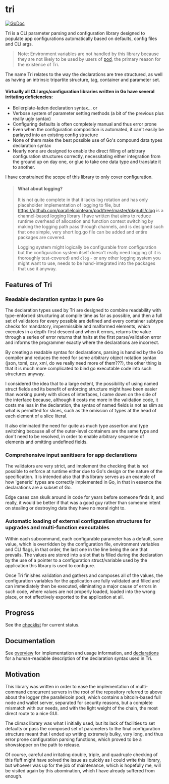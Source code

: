 # tri

[![GoDoc](https://godoc.org/github.com/parallelcointeam/tri?status.svg)](https://godoc.org/github.com/parallelcointeam/tri)


Tri is a CLI parameter parsing and configuration library designed to populate app configurations automatically based on defaults, config files and CLI args.

> Note: Environment variables are not handled by this library because they are not likely to be used by users of [pod](https://git.parallelcoin.io/pod), the primary reason for the existence of Tri.

The name Tri relates to the way the declarations are tree structured, as well as having an intrinsic tripartite structure, tag, container and parameter set.

#### Virtually all CLI args/configuration libraries written in Go have several irritating deficiencies:

- Boilerplate-laden declaration syntax... or
- Verbose system of parameter setting methods (a bit of the previous plus really ugly syntax)
- Configuring defaults is often completely manual and thus error prone
- Even when the configuration composition is automated, it can't easily be parlayed into an existing config structure
- None of them make the best possible use of Go's compound data types declaration syntax
- Nearly none are designed to enable the direct filling of arbitrary configuration structures correctly, necessitating either integration from the ground up on day one, or glue to take one data type and translate it to another.

I have constrained the scope of this library to only cover configuration.

> #### What about logging?
> 
> It is not quite complete in that it lacks log rotation and has only placeholder implementation of logging to file, but https://github.com/parallelcointeam/pod/tree/master/pkg/util/clog is a channel-based logging library I have written that aims to reduce runtime overhead of allocation and function context switching by making the logging path pass through channels, and is designed such that one simple, very short log.go file can be added and entire packages are covered.
> 
> Logging system might logically be configurable from configuration but the configuration system itself doesn't really need logging (if it is thoroughly test-covered) and `clog` - or any other logging system you might want to use, needs to be hand-integrated into the packages that use it anyway.

## Features of Tri

### Readable declaration syntax in pure Go

The declaration types used by Tri are designed to combine readability with type-enforced structuring at compile time as far as possible, and then a full set of validators for every possible are defined and every container subtype checks for mandatory, impermissible and malformed elements, which executes in a depth-first descent and when it errors, returns the value through a series of error returns that halts at the first parse/validation error and informs the programmer exactly where the declarations are incorrect.

By creating a readable syntax for declarations, parsing is handled by the Go compiler and reduces the need for some arbitrary object notation syntax (json, toml, csv, xml, do we really need more of them???), the other thing is that it is much more complicated to bind go executable code into such structures anyway.

I considered the idea that to a large extent, the possibility of using named struct fields and its benefit of enforcing structure might have been easier than working purely with slices of interfaces, I came down on the side of the interface because, although it costs me more in the validation code, it costs me less in the declaration, the syntax of named fields is not as slim as what is permitted for slices, such as the omission of types at the head of each element of a slice literal.

It also eliminated the need for quite as much type assertion and type switching because all of the outer-level containers are the same type and don't need to be resolved, in order to enable arbitrary sequence of elements and omitting undefined fields.

### Comprehensive input sanitisers for app declarations

The validators are very strict, and implement the checking that is not possible to enforce at runtime either due to Go's design or the nature of the specification. It is intended also that this library serves as an example of how 'generic' types are correctly implemented in Go, in that in essence the declarations are a subset of Go.

Edge cases can skulk around in code for years before someone finds it, and really, it would be better if that was a good guy rather than someone intent on stealing or destroying data they have no moral right to.

### Automatic loading of external configuration structures for upgrades and multi-function executables

Within each subcommand, each configurable parameter has a default, sane value, which is overridden by the configuration file, environment variables and CLI flags, in that order, the last one in the line being the one that prevails. The values are stored into a slot that is filled during the declaration by the use of a pointer to a configuration struct/variable used by the application this library is used to configure.

Once Tri finishes validation and gathers and composes all of the values, the configuration variables for the application are fully validated and filled and can immediately then be executed, eliminating a major cause of errors in such code, where values are not properly loaded, loaded into the wrong place, or not effectively exported to the application at all.

## Progress

See the [checklist](checklist.md) for current status.

## Documentation

See [overview](doc/overview.md) for implementation and usage information, and [declarations](doc/declarations.md) for a human-readable description of the declaration syntax used in Tri.

## Motivation

This library was written in order to ease the implementation of multi-command concurrent servers in the root of the repository referred to above about the logger (the parallelcoin pod), which contains a bitcoin-based full node and wallet server, separated for security reasons, but a complete mismatch with our needs, and with the light weight of the chain, the most direct route to a nice GUI.

The climax library was what I initially used, but its lack of facilities to set defaults or pass the composed set of parameters to the final configuration structure meant that I ended up writing extremely bulky, very long, and thus error prone configuration parsing functions, which proved to be a showstopper on the path to release.

Of course, careful and irritating double, triple, and quadruple checking of this fluff might have solved the issue as quickly as I could write this library, but whoever was up for the job of maintenance, which is hopefully me, will be visited again by this abomination, which I have already suffered from enough.
